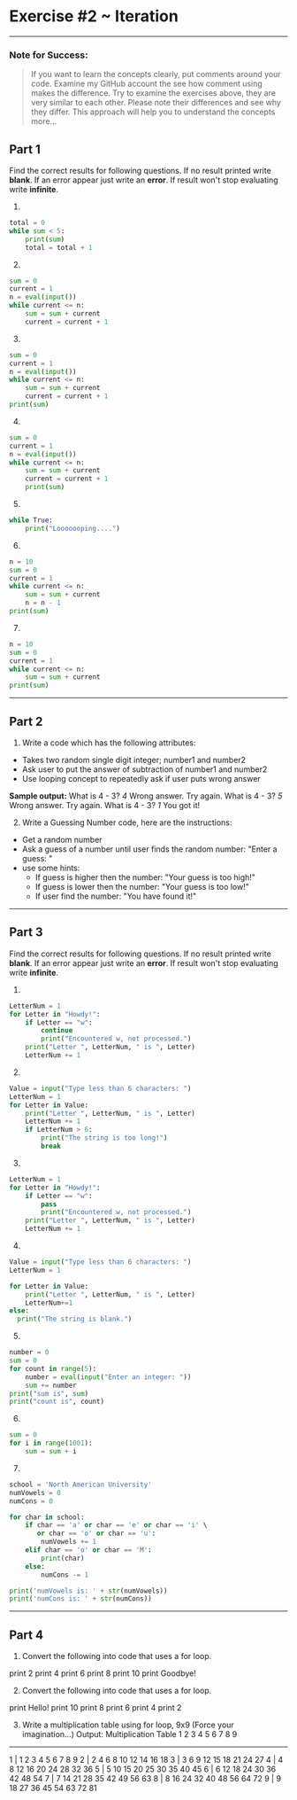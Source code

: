 # Exercise #2 ~ Iteration
---

### Note for Success:
> If you want to learn the concepts clearly, put comments around your code. Examine my GitHub account the see how comment using makes the difference. Try to examine the exercises above, they are very similar to each other. Please note their differences and see why they differ. This approach will help you to understand the concepts more...

## Part 1 
Find the correct results for following questions. If no result printed write __blank__. If an error appear just write an __error__. If result won't stop evaluating write __infinite__.

1. 
```Python
total = 0
while sum < 5:
    print(sum)
    total = total + 1
```
2.
```Python
sum = 0 
current = 1
n = eval(input())
while current <= n:
    sum = sum + current
    current = current + 1
```
3. 
```Python
sum = 0 
current = 1
n = eval(input())
while current <= n:
    sum = sum + current
    current = current + 1
print(sum)
```
4. 
```Python
sum = 0 
current = 1
n = eval(input())
while current <= n:
    sum = sum + current
    current = current + 1
    print(sum)
```
5.
```Python
while True:
    print("Looooooping....")
```
6. 
```Python
n = 10
sum = 0
current = 1
while current <= n:
    sum = sum + current
    n = n - 1
print(sum)
```
7. 
```Python
n = 10
sum = 0
current = 1
while current <= n:
    sum = sum + current  
print(sum)
```
---

## Part 2

1. Write a code which has the following attributes:

  - Takes two random single digit integer; number1 and number2
  - Ask user to put the answer of subtraction of number1 and number2
  - Use looping concept to repeatedly ask if user puts wrong answer

__Sample output:__
What is 4 - 3? _4_
Wrong answer. Try again. What is 4 - 3? _5_
Wrong answer. Try again. What is 4 - 3? _1_
You got it!

2. Write a Guessing Number code, here are the instructions:

  - Get a random number
  - Ask a guess of a number until user finds the random number: "Enter a guess: "
  - use some hints:
    - If guess is higher then the number: "Your guess is too high!"
    - If guess is lower then the number: "Your guess is too low!"
    - If user find the number: "You have found it!"

---

## Part 3
Find the correct results for following questions. If no result printed write __blank__. If an error appear just write an __error__. If result won't stop evaluating write __infinite__.

1.
```Python
LetterNum = 1
for Letter in "Howdy!":
    if Letter == "w":
        continue
        print("Encountered w, not processed.")
    print("Letter ", LetterNum, " is ", Letter)
    LetterNum += 1
```

2. 
```Python
Value = input("Type less than 6 characters: ")
LetterNum = 1
for Letter in Value:
    print("Letter ", LetterNum, " is ", Letter)
    LetterNum += 1
    if LetterNum > 6:
        print("The string is too long!")
        break
```

3.
```Python
LetterNum = 1
for Letter in "Howdy!":
    if Letter == "w":
        pass
        print("Encountered w, not processed.")
    print("Letter ", LetterNum, " is ", Letter)
    LetterNum += 1
```

4.
```Python
Value = input("Type less than 6 characters: ")
LetterNum = 1

for Letter in Value:
    print("Letter ", LetterNum, " is ", Letter)
    LetterNum+=1
else:
  print("The string is blank.")
```

5.
```Python
number = 0
sum = 0
for count in range(5):
    number = eval(input("Enter an integer: "))
    sum += number
print("sum is", sum)
print("count is", count)
```

6.
```Python
sum = 0
for i in range(1001):
    sum = sum + i
```

7. 
```Python
school = 'North American University'
numVowels = 0
numCons = 0

for char in school:
    if char == 'a' or char == 'e' or char == 'i' \
       or char == 'o' or char == 'u':
        numVowels += 1
    elif char == 'o' or char == 'M':
        print(char)
    else:
        numCons -= 1

print('numVowels is: ' + str(numVowels))
print('numCons is: ' + str(numCons))
```
---

## Part 4

1. Convert the following into code that uses a for loop.

  print 2
  print 4
  print 6
  print 8
  print 10
  print Goodbye!

2. Convert the following into code that uses a for loop.

  print Hello!
  print 10
  print 8
  print 6
  print 4
  print 2

3. Write a multiplication table using for loop, 9x9 (Force your imagination...)
    Output:
      Multiplication Table
    1  2  3  4  5  6  7  8  9
------------------------------
1 | 1  2  3  4  5  6  7  8  9
2 | 2  4  6  8 10 12 14 16 18
3 | 3  6  9 12 15 18 21 24 27
4 | 4  8 12 16 20 24 28 32 36
5 | 5 10 15 20 25 30 35 40 45
6 | 6 12 18 24 30 36 42 48 54
7 | 7 14 21 28 35 42 49 56 63
8 | 8 16 24 32 40 48 56 64 72
9 | 9 18 27 36 45 54 63 72 81